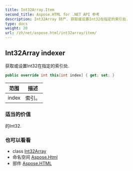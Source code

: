 ```yaml
---
title: Int32Array.Item
second_title: Aspose.HTML for .NET API 参考
description: Int32Array 财产. 获取或设置Int32在指定的索引处.
type: docs
weight: 20
url: /zh/net/aspose.html/int32array/item/
---
```

## Int32Array indexer

获取或设置Int32在指定的索引处.

```csharp
public override int this[int index] { get; set; }
```

| 范围 | 描述 |
| --- | --- |
| index | 索引。 |

### 适当的价值

的Int32.

### 也可以看看

* class [Int32Array](../)
* 命名空间 [Aspose.Html](../../int32array/)
* 部件 [Aspose.HTML](../../../)


